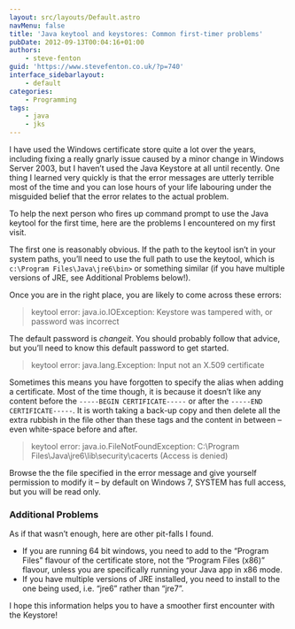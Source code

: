 ```yaml
---
layout: src/layouts/Default.astro
navMenu: false
title: 'Java keytool and keystores: Common first-timer problems'
pubDate: 2012-09-13T00:04:16+01:00
authors:
    - steve-fenton
guid: 'https://www.stevefenton.co.uk/?p=740'
interface_sidebarlayout:
    - default
categories:
    - Programming
tags:
    - java
    - jks
---
```


I have used the Windows certificate store quite a lot over the years, including fixing a really gnarly issue caused by a minor change in Windows Server 2003, but I haven’t used the Java Keystore at all until recently. One thing I learned very quickly is that the error messages are utterly terrible most of the time and you can lose hours of your life labouring under the misguided belief that the error relates to the actual problem.

To help the next person who fires up command prompt to use the Java keytool for the first time, here are the problems I encountered on my first visit.

The first one is reasonably obvious. If the path to the keytool isn’t in your system paths, you’ll need to use the full path to use the keytool, which is `c:\Program Files\Java\jre6\bin>` or something similar (if you have multiple versions of JRE, see Additional Problems below!).

Once you are in the right place, you are likely to come across these errors:

> keytool error: java.io.IOException: Keystore was tampered with, or password was incorrect

The default password is *changeit*. You should probably follow that advice, but you’ll need to know this default password to get started.

> keytool error: java.lang.Exception: Input not an X.509 certificate

Sometimes this means you have forgotten to specify the alias when adding a certificate. Most of the time though, it is because it doesn’t like any content before the `-----BEGIN CERTIFICATE-----` or after the `-----END CERTIFICATE-----`. It is worth taking a back-up copy and then delete all the extra rubbish in the file other than these tags and the content in between – even white-space before and after.

> keytool error: java.io.FileNotFoundException: C:\\Program Files\\Java\\jre6\\lib\\security\\cacerts (Access is denied)

Browse the the file specified in the error message and give yourself permission to modify it – by default on Windows 7, SYSTEM has full access, but you will be read only.

### Additional Problems

As if that wasn’t enough, here are other pit-falls I found.

- If you are running 64 bit windows, you need to add to the “Program Files” flavour of the certificate store, not the “Program Files (x86)” flavour, unless you are specifically running your Java app in x86 mode.
- If you have multiple versions of JRE installed, you need to install to the one being used, i.e. “jre6” rather than “jre7”.

I hope this information helps you to have a smoother first encounter with the Keystore!